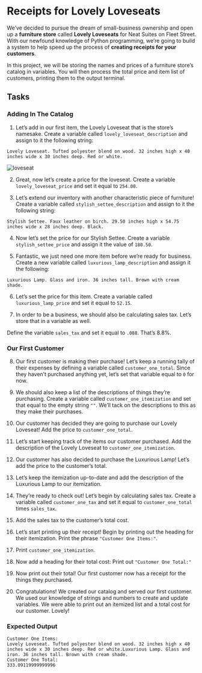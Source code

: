 # Receipts for Lovely Loveseats
We’ve decided to pursue the dream of small-business ownership and open up a **furniture store** called **Lovely Loveseats** for Neat Suites on Fleet Street. With our newfound knowledge of Python programming, we’re going to build a system to help speed up the process of **creating receipts for your customers**.

In this project, we will be storing the names and prices of a furniture store’s catalog in variables. You will then process the total price and item list of customers, printing them to the output terminal.

## Tasks

### Adding In The Catalog

1. Let’s add in our first item, the Lovely Loveseat that is the store’s namesake. Create a variable called ```lovely_loveseat_description``` and assign to it the following string:

```
Lovely Loveseat. Tufted polyester blend on wood. 32 inches high x 40 inches wide x 30 inches deep. Red or white.
```

![loveseat](![hill-loveseat-sofa-from-albedo](https://user-images.githubusercontent.com/8429967/133378670-52268895-2186-4a1a-beeb-a8a225c13c74.jpg)
)

2. Great, now let’s create a price for the loveseat. Create a variable ```lovely_loveseat_price``` and set it equal to ```254.00```.

3. Let’s extend our inventory with another characteristic piece of furniture! Create a variable called ```stylish_settee_description``` and assign to it the following string:
```
Stylish Settee. Faux leather on birch. 29.50 inches high x 54.75 inches wide x 28 inches deep. Black.
```

4. Now let’s set the price for our Stylish Settee. Create a variable ```stylish_settee_price``` and assign it the value of ```180.50```.

5. Fantastic, we just need one more item before we’re ready for business. Create a new variable called ```luxurious_lamp_description``` and assign it the following:
```
Luxurious Lamp. Glass and iron. 36 inches tall. Brown with cream shade.
```

6. Let’s set the price for this item. Create a variable called ```luxurious_lamp_price``` and set it equal to ```52.15```.

7. In order to be a business, we should also be calculating sales tax. Let’s store that in a variable as well.

Define the variable ```sales_tax``` and set it equal to ```.088```. That’s 8.8%.

### Our First Customer
8. Our first customer is making their purchase! Let’s keep a running tally of their expenses by defining a variable called ```customer_one_total```. Since they haven’t purchased anything yet, let’s set that variable equal to ```0``` for now.

9. We should also keep a list of the descriptions of things they’re purchasing. Create a variable called ```customer_one_itemization``` and set that equal to the empty string ```""```. We’ll tack on the descriptions to this as they make their purchases.

10. Our customer has decided they are going to purchase our Lovely Loveseat! Add the price to ```customer_one_total```.

11. Let’s start keeping track of the items our customer purchased. Add the description of the Lovely Loveseat to ```customer_one_itemization```.

12. Our customer has also decided to purchase the Luxurious Lamp! Let’s add the price to the customer’s total.

13. Let’s keep the itemization up-to-date and add the description of the Luxurious Lamp to our itemization.

14. They’re ready to check out! Let’s begin by calculating sales tax. Create a variable called ```customer_one_tax``` and set it equal to ```customer_one_total``` times ```sales_tax```.

15. Add the sales tax to the customer’s total cost.

16. Let’s start printing up their receipt! Begin by printing out the heading for their itemization. Print the phrase ```"Customer One Items:"```.

17. Print ```customer_one_itemization```.

18. Now add a heading for their total cost: Print out ```"Customer One Total:"```

19. Now print out their total! Our first customer now has a receipt for the things they purchased.

20. Congratulations! We created our catalog and served our first customer. We used our knowledge of strings and numbers to create and update variables. We were able to print out an itemized list and a total cost for our customer. Lovely!

### Expected Output
```
Customer One Items:
Lovely Loveseat. Tufted polyester blend on wood. 32 inches high x 40 inches wide x 30 inches deep. Red or white.Luxurious Lamp. Glass and iron. 36 inches tall. Brown with cream shade.
Customer One Total:
333.09119999999996
```
